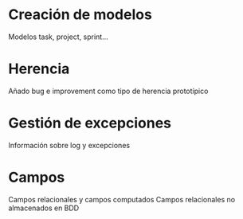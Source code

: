 # Creación de modelos
Modelos task, project, sprint...

# Herencia
Añado bug e improvement como tipo de herencia prototípico

# Gestión de excepciones
Información sobre log y excepciones

# Campos
Campos relacionales y campos computados
Campos relacionales no almacenados en BDD
